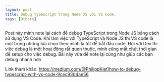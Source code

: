```yaml
---
layout: post
title: Debug TypeScript trong Node JS với VS Code.
tags: [Others]
---
```


Post này mình note lại cách để debug TypeScript trong Node JS bằng cách sử dụng VS Code. 
Khi làm việc với TypeScript và Node JS thì VS code là một trong những lựa chọn theo mình là tốt để bắt đầu code. Đối với Dev thì việc debug
là một hoạt động rất quen thuộc, mình cũng mất chút thời gian để setup cho việc debug. Bài này vừa để note lại cũng như giúp các bạn debug 
nhanh hơn.

Link tham khảo: https://medium.com/@PhilippKief/how-to-debug-typescript-with-vs-code-9cec93b4ae56

